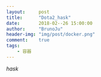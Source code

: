 ```yaml
---
layout:     post
title:      "Dota2_hask"
date:       2018-02--26 15:00:00
author:     "BrunoJu"
header-img: "img/post/docker.png"
comment:    true
tags:
    - 容器
---
```


*hask*
